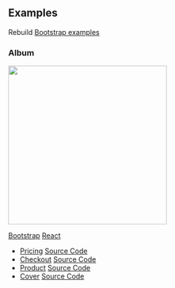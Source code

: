 ## Examples

Rebuild [Bootstrap examples](https://getbootstrap.com/docs/4.1/examples/)

### Album

<img src="https://getbootstrap.com/docs/4.1/examples/screenshots/album.png" width="320" />

[Bootstrap](https://getbootstrap.com/docs/4.1/examples/album/)
[React](https://github.com/richardzcode/bootstrap-4-react/blob/master/example/Album.js)

- [Pricing](https://getbootstrap.com/docs/4.1/examples/pricing/) [Source Code](https://github.com/richardzcode/bootstrap-4-react/blob/master/example/Pricing.js)
- [Checkout](https://getbootstrap.com/docs/4.1/examples/checkout/) [Source Code](https://github.com/richardzcode/bootstrap-4-react/blob/master/example/Checkout.js)
- [Product](https://getbootstrap.com/docs/4.1/examples/product/) [Source Code](https://github.com/richardzcode/bootstrap-4-react/blob/master/example/Product.js)
- [Cover](https://getbootstrap.com/docs/4.1/examples/cover/) [Source Code](https://github.com/richardzcode/bootstrap-4-react/blob/master/example/Cover.js)
